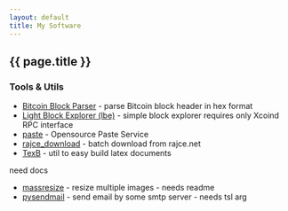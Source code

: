 ```yaml
---
layout: default
title: My Software
---
```


## {{ page.title }}

### Tools & Utils

* [Bitcoin Block Parser](https://ondrejsika.com/js-utils/bitcoin-block-parser.html) - parse Bitcoin block header in hex format
* [Light Block Explorer (lbe)](https://github.com/ondrejsika/lbe) - simple block explorer requires only Xcoind RPC interface
* [paste](https://github.com/ondrejsika/paste) - Opensource Paste Service
* [rajce_download](https://github.com/ondrejsika/rajce_download) - batch download from rajce.net
* [TexB](https://github.com/ondrejsika/texb) - util to easy build latex documents

need docs

* [massresize](https://github.com/ondrejsika/massresize) - resize multiple images - needs readme
* [pysendmail](https://github.com/ondrejsika/pysendmail) - send email by some smtp server - needs tsl arg

